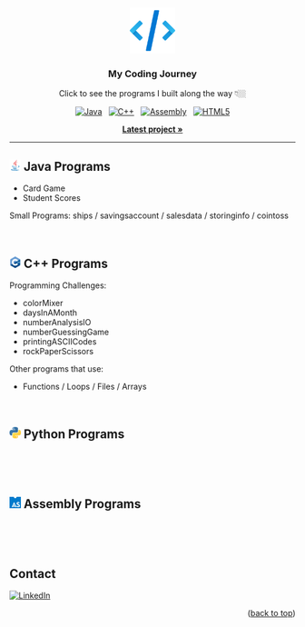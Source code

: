 <!-- Top of README anchor -->
<a name="readme-top"></a>

<!-- PROJECT LOGO -->
<br />
<div align="center">
  <img src="icons/logo.png" alt="Logo" width="80" height="80">
  <h3 align="center">My Coding Journey</h3>

  <p align="center">
    Click to see the programs I built along the way 👇🏼
  </p>
  
  <div>
    <a href="https://github.com/ow-n/Practice-Projects/tree/main/Java"><img src="https://img.shields.io/badge/Java-ED8B00?style=for-the-badge&logo=coffeescript&logoColor=white" alt="Java"></a>
    &nbsp;
    <a href="https://github.com/ow-n/Practice-Projects/tree/main/C%2B%2B"><img src="https://img.shields.io/badge/C%2B%2B-00599C?style=for-the-badge&logo=cplusplus&logoColor=#00599C" alt="C++"></a>
    &nbsp;
    <a href="https://github.com/ow-n/Practice-Projects/tree/main/Assembly"><img src="https://img.shields.io/badge/Assembly-654FF0?style=for-the-badge&logo=assemblyscript&logoColor=white" alt="Assembly"></a>
    &nbsp;
    <a href="https://github.com/ow-n/Practice-Projects"><img src="https://img.shields.io/badge/HTML5-E34F26?style=for-the-badge&logo=html5&logoColor=white" alt="HTML5"></a>
  </div>
    
  <p align="center">
    <a href="https://github.com/ow-n/Practice-Projects/tree/main/Java/Card%20Game"><strong>Latest project »</strong></a>
  </p>
  
</div>


---


## <img src="icons/Java.svg" alt="Java" width="20" height="20"> Java Programs
- Card Game
- Student Scores

Small Programs: ships / savingsaccount / salesdata / storinginfo / cointoss
<br><br><br>


## <img src="icons/C++.png" alt="C++" width="20" height="20"> C++ Programs
Programming Challenges:
- colorMixer
- daysInAMonth
- numberAnalysisIO
- numberGuessingGame
- printingASCIICodes
- rockPaperScissors

Other programs that use:
- Functions / Loops / Files / Arrays
<br><br><br>


## <img src="icons/Python.png" alt="Python" width="20" height="20"> Python Programs
<br><br><br>


## <img src="icons/AssemblyScript.png" alt="Assembly" width="20" height="20"> Assembly Programs
<br><br><br>




<!-- CONTACT -->
## Contact
[![LinkedIn][linkedin-shield]][linkedin-url]
<p align="right">(<a href="#readme-top">back to top</a>)</p>    <!Back To Top>



<!-- MARKDOWN LINKS & IMAGES -->
<!-- https://www.markdownguide.org/basic-syntax/#reference-style-links -->
[forks-shield]: https://img.shields.io/github/forks/ow-n/Practice-Projects.svg?style=for-the-badge
[forks-url]: https://github.com/ow-n/Practice-Projects/network/members
[stars-shield]: https://img.shields.io/github/stars/ow-n/Practice-Projects.svg?style=for-the-badge
[stars-url]: https://github.com/ow-n/Practice-Projects/stargazers
[issues-shield]: https://img.shields.io/github/issues/ow-n/Practice-Projects.svg?style=for-the-badge
[issues-url]: https://github.com/ow-n/Practice-Projects/issues
[license-shield]: https://img.shields.io/github/license/ow-n/Practice-Projects.svg?style=for-the-badge
[license-url]: https://github.com/ow-n/Practice-Projects/blob/master/LICENSE.txt
[linkedin-shield]: https://img.shields.io/badge/LinkedIn-%230077B5.svg?style=for-the-badge&logo=linkedin&logoColor=white
[linkedin-url]: https://www.linkedin.com/in/owenman/

[Java.link]: https://github.com/ow-n/Practice-Projects/tree/main/Java
[Java]: https://img.shields.io/badge/Java-ED8B00?style=for-the-badge&logo=java&logoColor=white
[Cplusplus.link]: https://github.com/ow-n/Practice-Projects/tree/main/C%2B%2B
[Cplusplus]: https://img.shields.io/badge/C%2B%2B-00599C?style=for-the-badge&logo=cplusplus&logoColor=white
[Assembly.link]: https://github.com/ow-n/Practice-Projects/tree/main/Assembly
[Assembly]: https://img.shields.io/badge/Assembly-654FF0?style=for-the-badge&logo=generic&logoColor=white
[HTML5.link]: https://github.com/ow-n/Practice-Projects
[HTML5]: https://img.shields.io/badge/HTML5-E34F26?style=for-the-badge&logo=html5&logoColor=white